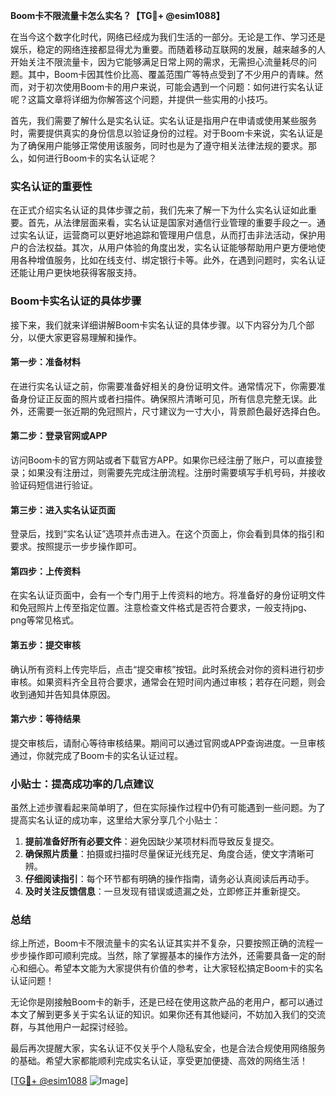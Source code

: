**Boom卡不限流量卡怎么实名？【TG💪+ @esim1088】**

在当今这个数字化时代，网络已经成为我们生活的一部分。无论是工作、学习还是娱乐，稳定的网络连接都显得尤为重要。而随着移动互联网的发展，越来越多的人开始关注不限流量卡，因为它能够满足日常上网的需求，无需担心流量耗尽的问题。其中，Boom卡因其性价比高、覆盖范围广等特点受到了不少用户的青睐。然而，对于初次使用Boom卡的用户来说，可能会遇到一个问题：如何进行实名认证呢？这篇文章将详细为你解答这个问题，并提供一些实用的小技巧。

首先，我们需要了解什么是实名认证。实名认证是指用户在申请或使用某些服务时，需要提供真实的身份信息以验证身份的过程。对于Boom卡来说，实名认证是为了确保用户能够正常使用该服务，同时也是为了遵守相关法律法规的要求。那么，如何进行Boom卡的实名认证呢？

### 实名认证的重要性

在正式介绍实名认证的具体步骤之前，我们先来了解一下为什么实名认证如此重要。首先，从法律层面来看，实名认证是国家对通信行业管理的重要手段之一。通过实名认证，运营商可以更好地追踪和管理用户信息，从而打击非法活动，保护用户的合法权益。其次，从用户体验的角度出发，实名认证能够帮助用户更方便地使用各种增值服务，比如在线支付、绑定银行卡等。此外，在遇到问题时，实名认证还能让用户更快地获得客服支持。

### Boom卡实名认证的具体步骤

接下来，我们就来详细讲解Boom卡实名认证的具体步骤。以下内容分为几个部分，以便大家更容易理解和操作。

#### 第一步：准备材料

在进行实名认证之前，你需要准备好相关的身份证明文件。通常情况下，你需要准备身份证正反面的照片或者扫描件。确保照片清晰可见，所有信息完整无误。此外，还需要一张近期的免冠照片，尺寸建议为一寸大小，背景颜色最好选择白色。

#### 第二步：登录官网或APP

访问Boom卡的官方网站或者下载官方APP。如果你已经注册了账户，可以直接登录；如果没有注册过，则需要先完成注册流程。注册时需要填写手机号码，并接收验证码短信进行验证。

#### 第三步：进入实名认证页面

登录后，找到“实名认证”选项并点击进入。在这个页面上，你会看到具体的指引和要求。按照提示一步步操作即可。

#### 第四步：上传资料

在实名认证页面中，会有一个专门用于上传资料的地方。将准备好的身份证明文件和免冠照片上传至指定位置。注意检查文件格式是否符合要求，一般支持jpg、png等常见格式。

#### 第五步：提交审核

确认所有资料上传完毕后，点击“提交审核”按钮。此时系统会对你的资料进行初步审核。如果资料齐全且符合要求，通常会在短时间内通过审核；若存在问题，则会收到通知并告知具体原因。

#### 第六步：等待结果

提交审核后，请耐心等待审核结果。期间可以通过官网或APP查询进度。一旦审核通过，你就完成了Boom卡的实名认证过程。

### 小贴士：提高成功率的几点建议

虽然上述步骤看起来简单明了，但在实际操作过程中仍有可能遇到一些问题。为了提高实名认证的成功率，这里给大家分享几个小贴士：

1. **提前准备好所有必要文件**：避免因缺少某项材料而导致反复提交。
2. **确保照片质量**：拍摄或扫描时尽量保证光线充足、角度合适，使文字清晰可辨。
3. **仔细阅读指引**：每个环节都有明确的操作指南，请务必认真阅读后再动手。
4. **及时关注反馈信息**：一旦发现有错误或遗漏之处，立即修正并重新提交。

### 总结

综上所述，Boom卡不限流量卡的实名认证其实并不复杂，只要按照正确的流程一步步操作即可顺利完成。当然，除了掌握基本的操作方法外，还需要具备一定的耐心和细心。希望本文能为大家提供有价值的参考，让大家轻松搞定Boom卡的实名认证问题！

无论你是刚接触Boom卡的新手，还是已经在使用这款产品的老用户，都可以通过本文了解到更多关于实名认证的知识。如果你还有其他疑问，不妨加入我们的交流群，与其他用户一起探讨经验。

最后再次提醒大家，实名认证不仅关乎个人隐私安全，也是合法合规使用网络服务的基础。希望大家都能顺利完成实名认证，享受更加便捷、高效的网络生活！

[[TG💪+ @esim1088](https://t.me/s/esim1088) ![Image](https://i.postimg.cc/4NQfJmqS/Snipaste-2025-05-13-00-14-12.png)]
